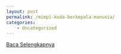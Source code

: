 ```yaml
---
layout: post
permalink: /mimpi-kuda-berkepala-manusia/
categories:
    - Uncategorized
---
```


[Baca Selengkapnya](/10)